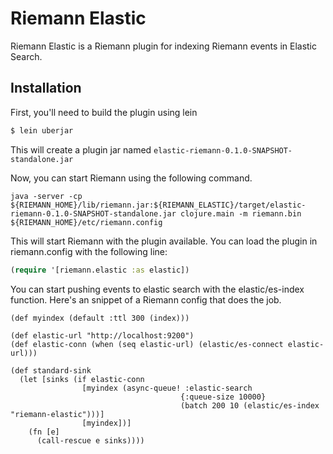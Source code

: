 # Riemann Elastic

Riemann Elastic is a Riemann plugin for indexing Riemann events in Elastic Search.

## Installation

First, you'll need to build the plugin using lein

```clj
$ lein uberjar
```

This will create a plugin jar named `elastic-riemann-0.1.0-SNAPSHOT-standalone.jar`

Now, you can start Riemann using the following command. 

```
java -server -cp ${RIEMANN_HOME}/lib/riemann.jar:${RIEMANN_ELASTIC}/target/elastic-riemann-0.1.0-SNAPSHOT-standalone.jar clojure.main -m riemann.bin ${RIEMANN_HOME}/etc/riemann.config
```

This will start Riemann with the plugin available. You can load the plugin in riemann.config with the following line:

```clj
(require '[riemann.elastic :as elastic])
```

You can start pushing events to elastic search with the elastic/es-index function. Here's an snippet of a Riemann config that does the job.

```clk
(def myindex (default :ttl 300 (index)))

(def elastic-url "http://localhost:9200")
(def elastic-conn (when (seq elastic-url) (elastic/es-connect elastic-url)))

(def standard-sink
  (let [sinks (if elastic-conn
                [myindex (async-queue! :elastic-search
                                      {:queue-size 10000}
                                      (batch 200 10 (elastic/es-index "riemann-elastic")))]
                [myindex])]
    (fn [e]
      (call-rescue e sinks))))
```


